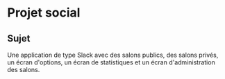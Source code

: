 # Projet social

## Sujet

Une application de type Slack avec des salons publics, des salons privés, un écran d'options, un écran de statistiques et un écran d'administration des salons.